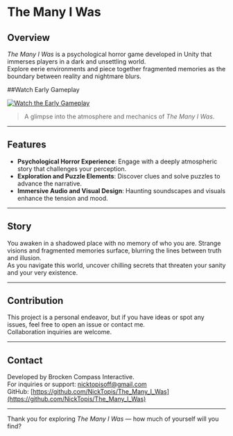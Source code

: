 # The Many I Was

## Overview

*The Many I Was* is a psychological horror game developed in Unity that immerses players in a dark and unsettling world.  
Explore eerie environments and piece together fragmented memories as the boundary between reality and nightmare blurs.

##Watch Early Gameplay

[![Watch the Early Gameplay](https://img.youtube.com/vi/x5wdcFADOtQ/maxresdefault.jpg)](https://www.youtube.com/watch?v=x5wdcFADOtQ)

> A glimpse into the atmosphere and mechanics of *The Many I Was*.



---

## Features

- **Psychological Horror Experience**: Engage with a deeply atmospheric story that challenges your perception.  
- **Exploration and Puzzle Elements**: Discover clues and solve puzzles to advance the narrative.  
- **Immersive Audio and Visual Design**: Haunting soundscapes and visuals enhance the tension and mood.

---

## Story

You awaken in a shadowed place with no memory of who you are. Strange visions and fragmented memories surface, blurring the lines between truth and illusion.  
As you navigate this world, uncover chilling secrets that threaten your sanity and your very existence.

---

## Contribution

This project is a personal endeavor, but if you have ideas or spot any issues, feel free to open an issue or contact me.  
Collaboration inquiries are welcome.

---

## Contact

Developed by Brocken Compass Interactive.  
For inquiries or support: nicktopisoff@gmail.com  
GitHub: [https://github.com/NickTopis/The_Many_I_Was](https://github.com/NickTopis/The_Many_I_Was)

---

Thank you for exploring *The Many I Was* — how much of yourself will you find?
